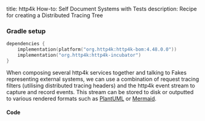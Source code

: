 title: http4k How-to: Self Document Systems with Tests
description: Recipe for creating a Distributed Tracing Tree

### Gradle setup

```kotlin
dependencies {
    implementation(platform("org.http4k:http4k-bom:4.48.0.0"))
    implementation("org.http4k:http4k-incubator")
}
```

When composing several http4k services together and talking to Fakes representing external systems, we can use a combination of request tracing filters (utilising distributed tracing headers) and the http4k event stream to capture and record events. This stream can be stored to disk or outputted to various rendered formats such as [PlantUML] or [Mermaid]. 

#### Code [<img class="octocat"/>](https://github.com/http4k/http4k/blob/master/src/docs/guide/howto/self_document_systems_with_tests/example.kt)

<script src="https://gist-it.appspot.com/https://github.com/http4k/http4k/blob/master/src/docs/guide/howto/self_document_systems_with_tests/example.kt"></script>

[PlantUML]: https://plantuml.com/
[Mermaid]: https://mermaid.js.org/
